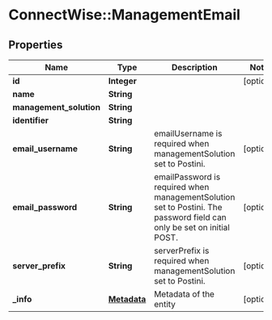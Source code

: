 # ConnectWise::ManagementEmail

## Properties
Name | Type | Description | Notes
------------ | ------------- | ------------- | -------------
**id** | **Integer** |  | [optional] 
**name** | **String** |  | 
**management_solution** | **String** |  | 
**identifier** | **String** |  | 
**email_username** | **String** | emailUsername is required when managementSolution set to Postini. | [optional] 
**email_password** | **String** | emailPassword is required when managementSolution set to Postini. The password field can only be set on initial POST. | [optional] 
**server_prefix** | **String** | serverPrefix is required when managementSolution set to Postini. | [optional] 
**_info** | [**Metadata**](Metadata.md) | Metadata of the entity | [optional] 


